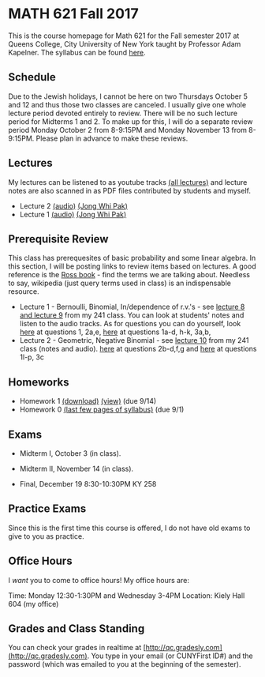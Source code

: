 # MATH 621 Fall 2017

This is the course homepage for Math 621 for the Fall semester 2017 at Queens College, City University of New York taught by Professor Adam Kapelner. The syllabus can be found [here](https://raw.githubusercontent.com/kapelner/QC_Math_621_Fall_2017/master/syllabus/syllabus.pdf).

## Schedule

Due to the Jewish holidays, I cannot be here on two Thursdays October 5 and 12 and thus those two classes are canceled. I usually give one whole lecture period devoted entirely to review. There will be no such lecture period for Midterms 1 and 2. To make up for this, I will do a separate review period Monday October 2 from 8-9:15PM and Monday November 13 from 8-9:15PM. Please plan in advance to make these reviews.

## Lectures

My lectures can be listened to as youtube tracks [(all lectures)](https://www.youtube.com/playlist?list=PLIwvCnCDnF14p6ElRTAo142m2e1-vz0Ay) and lecture notes are also scanned in as PDF files contributed by students and myself.

<!--
* Lecture 23 [(audio)](https://clyp.it/3ootpia0) [(Marcin Sendrowicz Lecs22&23)](https://github.com/kapelner/QC_Math_621_Fall_2017/blob/master/lectures/lec23marcin.pdf) [(Anvar Ashurov)](https://github.com/kapelner/QC_Math_621_Fall_2017/blob/master/lectures/lec23ash.pdf)  [(Linagyong Chen)](https://github.com/kapelner/QC_Math_621_Fall_2017/blob/master/lectures/lec23chenl.pdf) [(Ken Zou)](https://github.com/kapelner/QC_Math_621_Fall_2017/blob/master/lectures/lec23zou.pdf) [(Sherly Zheng)](https://github.com/kapelner/QC_Math_621_Fall_2017/blob/master/lectures/lec23zheng.pdf) [(Randip Parhar)](https://github.com/kapelner/QC_Math_621_Fall_2017/blob/master/lectures/lec23parhar.pdf) [(Prof)](https://github.com/kapelner/QC_Math_621_Fall_2017/blob/master/lectures/lec23kap.pdf)
* Lecture 22 [(audio)](https://clyp.it/h3jmpbvf) [(Anvar Ashurov)](https://github.com/kapelner/QC_Math_621_Fall_2017/blob/master/lectures/lec22ash.pdf) [(Ken Zou)](https://github.com/kapelner/QC_Math_621_Fall_2017/blob/master/lectures/lec22zou.pdf) [(Sherly Zheng)](https://github.com/kapelner/QC_Math_621_Fall_2017/blob/master/lectures/lec22zheng.pdf) [(Linagyong Chen)](https://github.com/kapelner/QC_Math_621_Fall_2017/blob/master/lectures/lec22chenl.pdf) [(Cynthia Rivera)](https://github.com/kapelner/QC_Math_621_Fall_2017/blob/master/lectures/lec22rivera.pdf) [(Monique Tang)](https://github.com/kapelner/QC_Math_621_Fall_2017/blob/master/lectures/lec22tang.pdf) [(Andrew Kwak)](https://github.com/kapelner/QC_Math_621_Fall_2017/blob/master/lectures/lec22kwak.pdf) [(Prof)](https://github.com/kapelner/QC_Math_621_Fall_2017/blob/master/lectures/lec22kap.pdf)
* Lecture 21 [(audio)](https://clyp.it/pmilrdvr) [(Marcin Sendrowicz)](https://github.com/kapelner/QC_Math_621_Fall_2017/blob/master/lectures/lec21marcin.pdf)  [(Cynthia Rivera)](https://github.com/kapelner/QC_Math_621_Fall_2017/blob/master/lectures/lec21rivera.pdf)[(Liangyong Chen)](https://github.com/kapelner/QC_Math_621_Fall_2017/blob/master/lectures/lec21chenl.pdf) [(Sherly Zheng)](https://github.com/kapelner/QC_Math_621_Fall_2017/blob/master/lectures/lec21zheng.pdf) [(Nhi Tran)](https://github.com/kapelner/QC_Math_621_Fall_2017/blob/master/lectures/lec21tran.pdf) [(Randip Parhar)](https://github.com/kapelner/QC_Math_621_Fall_2017/blob/master/lectures/lec21parhar.pdf) [(Prof)](https://github.com/kapelner/QC_Math_621_Fall_2017/blob/master/lectures/lec21kap.pdf)
* Lecture 20 [(audio)](https://clyp.it/hlw3yd1n) [(Marcin Sendrowicz Lecs19&20)](https://github.com/kapelner/QC_Math_621_Fall_2017/blob/master/lectures/lec20marcin.pdf) [(Cynthia Rivera)](https://github.com/kapelner/QC_Math_621_Fall_2017/blob/master/lectures/lec20rivera.pdf) [(Liangyong Chen)](https://github.com/kapelner/QC_Math_621_Fall_2017/blob/master/lectures/lec20chenl.pdf) [(Randip Parhar)](https://github.com/kapelner/QC_Math_621_Fall_2017/blob/master/lectures/lec20parhar.pdf) [(Sherly Zheng)](https://github.com/kapelner/QC_Math_621_Fall_2017/blob/master/lectures/lec20zheng.pdf) [(Andrew Kwak)](https://github.com/kapelner/QC_Math_621_Fall_2017/blob/master/lectures/lec20kwak.pdf) [(Prof)](https://github.com/kapelner/QC_Math_621_Fall_2017/blob/master/lectures/lec20kap.pdf)
* Lecture 19 [(audio)](https://clyp.it/2z2ankqe) [(Randip Parhar)](https://github.com/kapelner/QC_Math_621_Fall_2017/blob/master/lectures/lec19parhar.pdf) [(Xiaowei Chen)](https://github.com/kapelner/QC_Math_621_Fall_2017/blob/master/lectures/lec19xchen.pdf) [(Linagyong Chen)](https://github.com/kapelner/QC_Math_621_Fall_2017/blob/master/lectures/lec19chen.pdf) [(Anvar Ashurov)](https://github.com/kapelner/QC_Math_621_Fall_2017/blob/master/lectures/lec19ash.pdf) [(Cynthia Rivera)](https://github.com/kapelner/QC_Math_621_Fall_2017/blob/master/lectures/lec19riv.pdf) [(Monique Tang)](https://github.com/kapelner/QC_Math_621_Fall_2017/blob/master/lectures/lec19tang.pdf) [(Prof)](https://github.com/kapelner/QC_Math_621_Fall_2017/blob/master/lectures/lec19kap.pdf)
* Lecture 18 [(audio)](https://clyp.it/p4ka2adx) [(Marcin Sendrowicz Lecs17&18)](https://github.com/kapelner/QC_Math_621_Fall_2017/blob/master/lectures/lec18marcin.pdf) [(Xiaowei Chen)](https://github.com/kapelner/QC_Math_621_Fall_2017/blob/master/lectures/lec18chenx.pdf) [(Liangyong Chen)](https://github.com/kapelner/QC_Math_621_Fall_2017/blob/master/lectures/lec18chen.pdf) [(Cynthia Rivera)](https://github.com/kapelner/QC_Math_621_Fall_2017/blob/master/lectures/lec18riv.pdf) [(Monique Tang)](https://github.com/kapelner/QC_Math_621_Fall_2017/blob/master/lectures/lec18tang.pdf) [(Sherly Zheng)](https://github.com/kapelner/QC_Math_621_Fall_2017/blob/master/lectures/lec18zheng.pdf) [(Randip Parhar)](https://github.com/kapelner/QC_Math_621_Fall_2017/blob/master/lectures/lec18parhar.pdf) [(Anvar Ashurov)](https://github.com/kapelner/QC_Math_621_Fall_2017/blob/master/lectures/lec18ash.pdf) [(Prof)](https://github.com/kapelner/QC_Math_621_Fall_2017/blob/master/lectures/lec18kap.pdf)
* Lecture 17 [(audio)](https://clyp.it/cpfktqg0) [(Xiaowei Chen)](https://github.com/kapelner/QC_Math_621_Fall_2017/blob/master/lectures/lec17chenx.pdf) [(Anvar Ashurov)](https://github.com/kapelner/QC_Math_621_Fall_2017/blob/master/lectures/lec17ash.pdf) [(Monique Tang)](https://github.com/kapelner/QC_Math_621_Fall_2017/blob/master/lectures/lec17tang.pdf) [(Cynthia Rivera)](https://github.com/kapelner/QC_Math_621_Fall_2017/blob/master/lectures/lec17rivera.pdf) [(Nhi Tran)](https://github.com/kapelner/QC_Math_621_Fall_2017/blob/master/lectures/lec17tran.pdf) [(Prof)](https://github.com/kapelner/QC_Math_621_Fall_2017/blob/master/lectures/lec17kap.pdf) 
* Lecture 16 [(audio)](https://clyp.it/dtq1weqe) [(Marcin Sendrowicz Lecs14-16)](https://github.com/kapelner/QC_Math_621_Fall_2017/blob/master/lectures/lec16marcin.pdf) [(Xiaowei Chen)](https://github.com/kapelner/QC_Math_621_Fall_2017/blob/master/lectures/lec16chenx.pdf) [(Anvar Ashurov)](https://github.com/kapelner/QC_Math_621_Fall_2017/blob/master/lectures/lec16ash.pdf) [(Cynthia Rivera)](https://github.com/kapelner/QC_Math_621_Fall_2017/blob/master/lectures/lec16rivera.pdf) [(Nhi Tran)](https://github.com/kapelner/QC_Math_621_Fall_2017/blob/master/lectures/lec16tran.pdf)  [(Sherly Zheng)](https://github.com/kapelner/QC_Math_621_Fall_2017/blob/master/lectures/lec16zheng.pdf) [(Prof)](https://github.com/kapelner/QC_Math_621_Fall_2017/blob/master/lectures/lec16kap.pdf)
* Lecture 15 [(audio)](https://clyp.it/lropjc22) [(Randip Parhar)](https://github.com/kapelner/QC_Math_621_Fall_2017/blob/master/lectures/lec15parhar.pdf) [(Anvar Ashurov)](https://github.com/kapelner/QC_Math_621_Fall_2017/blob/master/lectures/lec15ash.pdf) [(Nhi Tran)](https://github.com/kapelner/QC_Math_621_Fall_2017/blob/master/lectures/lec15tran.pdf) [(Sherly Zheng)](https://github.com/kapelner/QC_Math_621_Fall_2017/blob/master/lectures/lec15zheng.pdf) [(Monique Tang)](https://github.com/kapelner/QC_Math_621_Fall_2017/blob/master/lectures/lec15tang.pdf) [(Prof)](https://github.com/kapelner/QC_Math_621_Fall_2017/blob/master/lectures/lec15kap.pdf)
* Lecture 14 [(audio)](https://clyp.it/1hhre5sf) [(Sherly Zheng)](https://github.com/kapelner/QC_Math_621_Fall_2017/blob/master/lectures/lec14zheng.pdf) [(Monique Tang)](https://github.com/kapelner/QC_Math_621_Fall_2017/blob/master/lectures/lec14tang.pdf) [(Nhi Tran)](https://github.com/kapelner/QC_Math_621_Fall_2017/blob/master/lectures/lec14tran.pdf) [(Cynthia Rivera)](https://github.com/kapelner/QC_Math_621_Fall_2017/blob/master/lectures/lec14rivera.pdf) [(Tahir Vali)](https://github.com/kapelner/QC_Math_621_Fall_2017/blob/master/lectures/lec14tahir.pdf) [(Randip Parhar)](https://github.com/kapelner/QC_Math_621_Fall_2017/blob/master/lectures/lec14parhar.pdf) [(Andrew Kwak)](https://github.com/kapelner/QC_Math_621_Fall_2017/blob/master/lectures/lec14kwak.pdf) [(Prof)](https://github.com/kapelner/QC_Math_621_Fall_2017/blob/master/lectures/lec14kap.pdf)
* Lecture 13 [(audio)](https://clyp.it/sry3aigr) [(Marcin Sendrowicz Lec12&13)](https://github.com/kapelner/QC_Math_621_Fall_2017/blob/master/lectures/lec13marcin.pdf)  [(Sherly Zheng)](https://github.com/kapelner/QC_Math_621_Fall_2017/blob/master/lectures/lec13zheng.pdf) [(Nhi Tran)](https://github.com/kapelner/QC_Math_621_Fall_2017/blob/master/lectures/lec13tran.pdf) [(Cynthia Rivera)](https://github.com/kapelner/QC_Math_621_Fall_2017/blob/master/lectures/lec13rivera.pdf) [(Tahir Vali)](https://github.com/kapelner/QC_Math_621_Fall_2017/blob/master/lectures/lec13tahir.pdf) [(Randip Parhar)](https://github.com/kapelner/QC_Math_621_Fall_2017/blob/master/lectures/lec13parhar.pdf) [(Andrew Kwak)](https://github.com/kapelner/QC_Math_621_Fall_2017/blob/master/lectures/lec13kwak.pdf) [(Monique Tang)](https://github.com/kapelner/QC_Math_621_Fall_2017/blob/master/lectures/lec13tang.pdf) [(Prof)](https://github.com/kapelner/QC_Math_621_Fall_2017/blob/master/lectures/lec13kap.pdf)
* Lecture 12 [(audio)](https://clyp.it/jsdqidv5)  [(Sherly Zheng)](https://github.com/kapelner/QC_Math_621_Fall_2017/blob/master/lectures/lec12zheng.pdf) [(Randip Parhar)](https://github.com/kapelner/QC_Math_621_Fall_2017/blob/master/lectures/lec12parhar.pdf) [(Mohammed Jalal)](https://github.com/kapelner/QC_Math_621_Fall_2017/blob/master/lectures/lec12jalal.pdf) [(Tahir Vali)](https://github.com/kapelner/QC_Math_621_Fall_2017/blob/master/lectures/lec12vali.pdf) [(Monique Tang)](https://github.com/kapelner/QC_Math_621_Fall_2017/blob/master/lectures/lec12tang.pdf) [(Prof)](https://github.com/kapelner/QC_Math_621_Fall_2017/blob/master/lectures/lec12kap.pdf)
* Lecture 11 [(audio)](https://clyp.it/55tyrkpw) [(Marcin Sendrowicz Lec10&11)](https://github.com/kapelner/QC_Math_621_Fall_2017/blob/master/lectures/lec11marcin.pdf) [(Randip Parhar)](https://github.com/kapelner/QC_Math_621_Fall_2017/blob/master/lectures/lec11parhar.pdf) [(Mohammed Jalal)](https://github.com/kapelner/QC_Math_621_Fall_2017/blob/master/lectures/lec11jalal.pdf) [(Sherly Zheng)](https://github.com/kapelner/QC_Math_621_Fall_2017/blob/master/lectures/lec11zheng.pdf) [(Nhi Tran)](https://github.com/kapelner/QC_Math_621_Fall_2017/blob/master/lectures/lec11tran.pdf) [(Tahir Vali)](https://github.com/kapelner/QC_Math_621_Fall_2017/blob/master/lectures/lec11vali.pdf) [(Monique Tang)](https://github.com/kapelner/QC_Math_621_Fall_2017/blob/master/lectures/lec11tang.pdf) [(Prof)](https://github.com/kapelner/QC_Math_621_Fall_2017/blob/master/lectures/lec11kap.pdf) 
* Lecture 10 [(audio)](https://clyp.it/im3u2zln) [(Mohammed Jalal)](https://github.com/kapelner/QC_Math_621_Fall_2017/blob/master/lectures/lec10jalal.pdf) [(Sherly Zheng)](https://github.com/kapelner/QC_Math_621_Fall_2017/blob/master/lectures/lec10zheng.pdf) [(Nhi Tran)](https://github.com/kapelner/QC_Math_621_Fall_2017/blob/master/lectures/lec10tran.pdf) [(Cynthia Rivera)](https://github.com/kapelner/QC_Math_621_Fall_2017/blob/master/lectures/lec10riv.pdf) [(Andrew Kwak)](https://github.com/kapelner/QC_Math_621_Fall_2017/blob/master/lectures/lec10kwak.pdf) [(Monique Tang)](https://github.com/kapelner/QC_Math_621_Fall_2017/blob/master/lectures/lec10tang.pdf) [(Prof)](https://github.com/kapelner/QC_Math_621_Fall_2017/blob/master/lectures/lec10kap.pdf)
* Lecture 9 [(audio)](https://clyp.it/1dxdpulo) [(Marcin Sendrowicz Lec8&9)](https://github.com/kapelner/QC_Math_621_Fall_2017/blob/master/lectures/lec09marcin.pdf) [(Randip Parhar)](https://github.com/kapelner/QC_Math_621_Fall_2017/blob/master/lectures/lec09parhar.pdf) [(Cynthia Rivera)](https://github.com/kapelner/QC_Math_621_Fall_2017/blob/master/lectures/lec09riv.pdf) [(Monique Tang)](https://github.com/kapelner/QC_Math_621_Fall_2017/blob/master/lectures/lec09tang.pdf) [(Sherly Zheng)](https://github.com/kapelner/QC_Math_621_Fall_2017/blob/master/lectures/lec09zheng.pdf) [(Nhi Tran)](https://github.com/kapelner/QC_Math_621_Fall_2017/blob/master/lectures/lec09tran.pdf) [(Anvar Ashurov)](https://github.com/kapelner/QC_Math_621_Fall_2017/blob/master/lectures/lec09ash.pdf) [(Prof)](https://github.com/kapelner/QC_Math_621_Fall_2017/blob/master/lectures/lec09kap.pdf) 
* Lecture 8 [(audio)](https://clyp.it/swteioco) [(Randip Parhar)](https://github.com/kapelner/QC_Math_621_Fall_2017/blob/master/lectures/lec08parhar.pdf) [(Anvar Ashurov)](https://github.com/kapelner/QC_Math_621_Fall_2017/blob/master/lectures/lec08ash.pdf) [(ZhaoHua Tan)](https://github.com/kapelner/QC_Math_621_Fall_2017/blob/master/lectures/lec08tan.pdf) [(Cynthia Rivera)](https://github.com/kapelner/QC_Math_621_Fall_2017/blob/master/lectures/lec08riv.pdf)  [(Nhi Tran)](https://github.com/kapelner/QC_Math_621_Fall_2017/blob/master/lectures/lec08tran.pdf) [(Monique Tang)](https://github.com/kapelner/QC_Math_621_Fall_2017/blob/master/lectures/lec08tang.pdf) [(Andrew Kwak)](https://github.com/kapelner/QC_Math_621_Fall_2017/blob/master/lectures/lec08kwak.pdf) [(Prof)](https://github.com/kapelner/QC_Math_621_Fall_2017/blob/master/lectures/lec08kap.pdf)
* Lecture 7 [(audio)](https://clyp.it/z2vslqce) [(Cynthia Rivera)](https://github.com/kapelner/QC_Math_621_Fall_2017/blob/master/lectures/lec07riv.pdf) [(David Kim)](https://github.com/kapelner/QC_Math_621_Fall_2017/blob/master/lectures/lec07kim.pdf) [(Randip Parhar)](https://github.com/kapelner/QC_Math_621_Fall_2017/blob/master/lectures/lec07parhar.pdf) [(Monique Tang)](https://github.com/kapelner/QC_Math_621_Fall_2017/blob/master/lectures/lec07tang.pdf) [(Nhi Tran)](https://github.com/kapelner/QC_Math_621_Fall_2017/blob/master/lectures/lec07tran.pdf) [(Andrew Kwak)](https://github.com/kapelner/QC_Math_621_Fall_2017/blob/master/lectures/lec07kwak.pdf)  [(Prof)](https://github.com/kapelner/QC_Math_621_Fall_2017/blob/master/lectures/lec07kap.pdf)
* Lecture 6 [(audio)](https://clyp.it/u2wjhut1) [(Randip Parhar)](https://github.com/kapelner/QC_Math_621_Fall_2017/blob/master/lectures/lec06parhar.pdf) [(David Kim)](https://github.com/kapelner/QC_Math_621_Fall_2017/blob/master/lectures/lec06kim.pdf) [(Monique Tang)](https://github.com/kapelner/QC_Math_621_Fall_2017/blob/master/lectures/lec06tang.pdf) [(Nhi Tran)](https://github.com/kapelner/QC_Math_621_Fall_2017/blob/master/lectures/lec06tran.pdf) [(Andrew Kwak)](https://github.com/kapelner/QC_Math_621_Fall_2017/blob/master/lectures/lec06kwak.pdf) [(Prof)](https://github.com/kapelner/QC_Math_621_Fall_2017/blob/master/lectures/lec06kap.pdf)
* Lecture 5 [(audio)](https://clyp.it/whwedabc) [(Randip Parhar)](https://github.com/kapelner/QC_Math_621_Fall_2017/blob/master/lectures/lec05parhar.pdf) [(Monique Tang)](https://github.com/kapelner/QC_Math_621_Fall_2017/blob/master/lectures/lec05tang.pdf) [(Prof)](https://github.com/kapelner/QC_Math_621_Fall_2017/blob/master/lectures/lec05kap.pdf)
* Lecture 4 [(audio)](https://clyp.it/hplwtkqg) [(Marcin Sendrowicz Lec3&4)](https://github.com/kapelner/QC_Math_621_Fall_2017/blob/master/lectures/lec04marcin.pdf) [(Randip Parhar)](https://github.com/kapelner/QC_Math_621_Fall_2017/blob/master/lectures/lec04parhar.pdf) [(Monique Tang)](https://github.com/kapelner/QC_Math_621_Fall_2017/blob/master/lectures/lec04tang.pdf)  [(Prof)](https://github.com/kapelner/QC_Math_621_Fall_2017/blob/master/lectures/lec04kap.pdf)
* Lecture 3 [(audio)](https://clyp.it/cqxbt3ez) [(Randip Parhar)](https://github.com/kapelner/QC_Math_621_Fall_2017/blob/master/lectures/lec03parhar.pdf) [(Monique Tang)](https://github.com/kapelner/QC_Math_621_Fall_2017/blob/master/lectures/lec03tang.pdf) [(Andrew Kwak)](https://github.com/kapelner/QC_Math_621_Fall_2017/blob/master/lectures/lec03kwak.pdf) [(ZhauHua Tan)](https://github.com/kapelner/QC_Math_621_Fall_2017/blob/master/lectures/lec03tan.pdf)  [(Ken Zou)](https://github.com/kapelner/QC_Math_621_Fall_2017/blob/master/lectures/lec03zou.pdf) [(Prof)](https://github.com/kapelner/QC_Math_621_Fall_2017/blob/master/lectures/lec03kap.pdf)-->
* Lecture 2 [(audio)](https://youtu.be/NByGnSrAdPg) [(Jong Whi Pak)](https://github.com/kapelner/QC_Math_621_Fall_2017/blob/master/lectures/lec02pak.pdf)  
* Lecture 1 [(audio)](https://youtu.be/WBV7lcyVaJA) [(Jong Whi Pak)](https://github.com/kapelner/QC_Math_621_Fall_2017/blob/master/lectures/lec01pak.pdf)  


## Prerequisite Review

This class has prerequesites of basic probability and some linear algebra. In this section, I will be posting links to review items based on lectures. A good reference is the [Ross book](https://www.amazon.com/First-Course-Probability-6th/dp/0130338516/ref=sr_1_6?ie=UTF8&qid=1504062810&sr=8-6&keywords=probability+ross) - find the terms we are talking about. Needless to say, wikipedia (just query terms used in class) is an indispensable resource.

* Lecture 1 - Bernoulli, Binomial, In/dependence of r.v.'s - see [lecture 8 and lecture 9](https://github.com/kapelner/QC_Math_241_Fall_2016) from my 241 class. You can look at students' notes and listen to the audio tracks. As for questions you can do yourself, look [here](https://github.com/kapelner/QC_Math_241_Fall_2016/blob/master/exams/midterm2/midterm2_solutions.pdf) at questions 1, 2a,e, [here](https://github.com/kapelner/QC_Math_241_Fall_2015/blob/master/exams/midterm2/midterm2_solutions.pdf) at questions 1a-d, h-k, 3a,b, 
* Lecture 2 - Geometric, Negative Binomial - see [lecture 10](https://github.com/kapelner/QC_Math_241_Fall_2016) from my 241 class (notes and audio). [here](https://github.com/kapelner/QC_Math_241_Fall_2016/blob/master/exams/midterm2/midterm2_solutions.pdf) at questions 2b-d,f,g and [here](https://github.com/kapelner/QC_Math_241_Fall_2015/blob/master/exams/midterm2/midterm2_solutions.pdf) at questions 1l-p, 3c


## Homeworks

<!--
* Homework 9 [(download)](https://github.com/kapelner/QC_Math_621_Fall_2017/blob/master/homeworks/hw09/hw09.pdf?raw=true) [(view)](https://github.com/kapelner/QC_Math_621_Fall_2017/blob/master/homeworks/hw09/hw09.pdf) (due 12/12)
* Homework 8 [(download)](https://github.com/kapelner/QC_Math_621_Fall_2017/blob/master/homeworks/hw08/hw08.pdf?raw=true) [(view)](https://github.com/kapelner/QC_Math_621_Fall_2017/blob/master/homeworks/hw08/hw08.pdf) (due 12/2)
* Homework 7 [(download)](https://github.com/kapelner/QC_Math_621_Fall_2017/blob/master/homeworks/hw07/hw07.pdf?raw=true) [(view)](https://github.com/kapelner/QC_Math_621_Fall_2017/blob/master/homeworks/hw07/hw07.pdf) (due 11/23)
* Homework 6 [(download)](https://github.com/kapelner/QC_Math_621_Fall_2017/blob/master/homeworks/hw06/hw06.pdf?raw=true) [(view)](https://github.com/kapelner/QC_Math_621_Fall_2017/blob/master/homeworks/hw06/hw06.pdf) (due 11/11)
* Homework 5 [(download)](https://github.com/kapelner/QC_Math_621_Fall_2017/blob/master/homeworks/hw05/hw05.pdf?raw=true) [(view)](https://github.com/kapelner/QC_Math_621_Fall_2017/blob/master/homeworks/hw05/hw05.pdf) (due 10/27)
* Homework 4 [(download)](https://github.com/kapelner/QC_Math_621_Fall_2017/blob/master/homeworks/hw04/hw04.pdf?raw=true) [(view)](https://github.com/kapelner/QC_Math_621_Fall_2017/blob/master/homeworks/hw04/hw04.pdf) (due 10/6)
* Homework 3 [(download)](https://github.com/kapelner/QC_Math_621_Fall_2017/blob/master/homeworks/hw03/hw03.pdf?raw=true) [(view)](https://github.com/kapelner/QC_Math_621_Fall_2017/blob/master/homeworks/hw03/hw03.pdf) (due 9/20)
* Homework 2 [(download)](https://github.com/kapelner/QC_Math_621_Fall_2017/blob/master/homeworks/hw02/hw02.pdf?raw=true) [(view)](https://github.com/kapelner/QC_Math_621_Fall_2017/blob/master/homeworks/hw02/hw02.pdf) (due 9/13)-->
* Homework 1 [(download)](https://github.com/kapelner/QC_Math_621_Fall_2017/blob/master/homeworks/hw01/hw01.pdf?raw=true) [(view)](https://github.com/kapelner/QC_Math_621_Fall_2017/blob/master/homeworks/hw01/hw01.pdf) (due 9/14)
* Homework 0 [(last few pages of syllabus)](https://github.com/kapelner/QC_Math_621_Fall_2017/blob/master/syllabus/syllabus.pdf?raw=true) (due 9/1)


## Exams

* Midterm I, October 3 (in class). 

* Midterm II, November 14 (in class). 

* Final, December 19 8:30-10:30PM KY 258

## Practice Exams

Since this is the first time this course is offered, I do not have old exams to give to you as practice.

## Office Hours

I *want* you to come to office hours! My office hours are:

Time: Monday 12:30-1:30PM and Wednesday 3-4PM
Location: Kiely Hall 604 (my office)

## Grades and Class Standing

You can check your grades in realtime at [http://qc.gradesly.com](http://qc.gradesly.com). You type in your email (or CUNYFirst ID#) and the password (which was emailed to you at the beginning of the semester).

